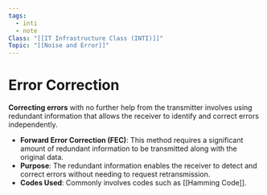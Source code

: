 ```yaml
---
tags:
  - inti
  - note
Class: "[[IT Infrastructure Class (INTI)]]"
Topic: "[[Noise and Error]]"
---
```


# Error Correction

**Correcting errors** with no further help from the transmitter involves using redundant information that allows the receiver to identify and correct errors independently.

- **Forward Error Correction (FEC)**: This method requires a significant amount of redundant information to be transmitted along with the original data.
- **Purpose**: The redundant information enables the receiver to detect and correct errors without needing to request retransmission.
- **Codes Used**: Commonly involves codes such as [[Hamming Code]].
